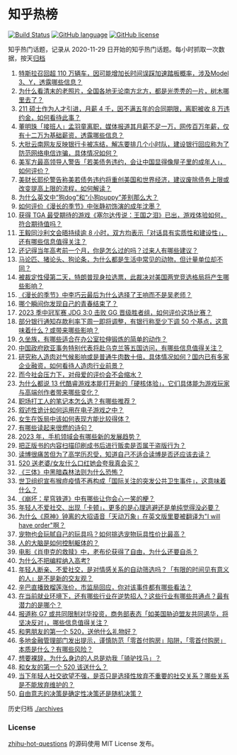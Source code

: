 # 知乎热榜
[![Build Status](https://github.com/ToWeLong/zhihu-hot-questions/workflows/CI/badge.svg)](https://github.com/ToWeLong/zhihu-hot-questions/actions)
[![GitHub language](https://img.shields.io/badge/language-golang-orange.svg)](https://golang.org/)
[![GitHub license](https://img.shields.io/github/license/ToWeLong/zhihu-hot-questions)](https://github.com/ToWeLong/zhihu-hot-questions/blob/main/LICENSE)

知乎热门话题，记录从 2020-11-29 日开始的知乎热门话题。每小时抓取一次数据，按天[归档](./archives)

<!-- BEGIN -->

1. [特斯拉召回超 110 万辆车，因可能增加长时间误踩加速踏板概率，涉及Model 3、Y，透露哪些信息？](https://www.zhihu.com/question/600577408)
1. [为什么看清末的老照片，全国各地无论南方北方，都是光秃秃的一片，树木哪里去了？](https://www.zhihu.com/question/63942060)
1. [211 硕士作为人才引进，月薪 4 千，因不满五年的合同期限，离职被收 8 万违约金，如何看待此事？](https://www.zhihu.com/question/600419079)
1. [董明珠「接班人」孟羽童离职，媒体报道其月薪不足一万，网传百万年薪，仅有十二万为基础薪资，透露哪些信息？](https://www.zhihu.com/question/600534723)
1. [大批云南网友反映银行卡被冻结，解冻要排几个小时队，建设银行回应称为了防范网络电信诈骗，具体情况如何？](https://www.zhihu.com/question/600378266)
1. [美军方最高领导人警告「若美债务违约，会让中国显得像屋子里的成年人」，如何评价？](https://www.zhihu.com/question/600601711)
1. [美财长耶伦警告称美若债务违约将重创美国和世界经济，建议废除债务上限或改变提高上限的流程，如何解读？](https://www.zhihu.com/question/600525789)
1. [为什么英文中“狗dog”和“小狗puppy”差别那么大？](https://www.zhihu.com/question/600172606)
1. [如何评价《漫长的季节》中张静初饰演的成年沈墨？](https://www.zhihu.com/question/599052121)
1. [获得 TGA 最受期待的游戏《塞尔达传说：王国之泪》已出，游戏体验如何，符合期待值吗？](https://www.zhihu.com/question/600423960)
1. [王毅同沙利文会晤持续逾 8 小时，双方均表示「对话具有实质性和建设性」，还有哪些信息值得关注？](https://www.zhihu.com/question/600526617)
1. [还记得当年高考前一个月，你是怎么过的吗？过来人有哪些建议？](https://www.zhihu.com/question/599969162)
1. [马论匹、猪论头、狗论条，为什么都是生活中常见的动物，但计量单位却不同？](https://www.zhihu.com/question/599754988)
1. [被裁定性侵第二天，特朗普现身拉选票，此裁决对美国两党竞选格局将产生哪些影响？](https://www.zhihu.com/question/600370864)
1. [《漫长的季节》中李巧云最后为什么选择了王响而不是吴老师？](https://www.zhihu.com/question/600449725)
1. [哪个瞬间你发现自己的青春结束了？](https://www.zhihu.com/question/598400987)
1. [2023 季中冠军赛 JDG 3:0 击败 GG 晋级胜者组，如何评价这场比赛？](https://www.zhihu.com/question/600662245)
1. [部分银行通知存款利率下周一即将调整，有银行称至少下调 50 个基点，这意味着什么？或带来哪些影响？](https://www.zhihu.com/question/600592835)
1. [久坐族，有哪些适合在办公室拉伸锻炼的简单的动作？](https://www.zhihu.com/question/598718689)
1. [中国政府欧亚事务特别代表将赴乌克兰等五国访问，有哪些信息值得关注？](https://www.zhihu.com/question/600582306)
1. [研究称人造肉对气候影响或是普通牛肉数十倍，具体情况如何？国内已有多家企业融资，如何看待人造肉行业前景？](https://www.zhihu.com/question/600428165)
1. [而今社会压力下，对母爱的评价会不会缩水？](https://www.zhihu.com/question/599882013)
1. [为什么都说 13 代酷睿游戏本能打开新的「硬核体验」，它们具体能为游戏玩家与高端创作者带来哪些变化？](https://www.zhihu.com/question/600405294)
1. [职场打工人的笔记本怎么选？有哪些推荐？](https://www.zhihu.com/question/596333630)
1. [叙述性诡计如何运用在电子游戏之中？](https://www.zhihu.com/question/596748452)
1. [女生在饭局中该如何表现方能比较得体？](https://www.zhihu.com/question/282918159)
1. [有哪些读起来很燃的诗句？](https://www.zhihu.com/question/452583924)
1. [2023 年，手机领域会有哪些新的发展趋势？](https://www.zhihu.com/question/600414665)
1. [把正版书的内容扫描印刷成书后进行贩卖是否属于盗版行为？](https://www.zhihu.com/question/516645930)
1. [读博很痛苦但为了高学历忍受，知道自己不适合读博是否还应该去读？](https://www.zhihu.com/question/447331736)
1. [520 送老婆/女友什么口红她会夸我真会买？](https://www.zhihu.com/question/599192185)
1. [《三体》中黑暗森林法则为什么恐怖？](https://www.zhihu.com/question/573150590)
1. [世卫组织宣布猴痘疫情不再构成「国际关注的突发公共卫生事件」，这意味着什么？](https://www.zhihu.com/question/600467458)
1. [《崩坏：星穹铁道》中有哪些让你会心一笑的梗？](https://www.zhihu.com/question/598674124)
1. [年轻人不爱社交、出现「卡顿」，更多的是心理逃避还是单纯觉得没必要？](https://www.zhihu.com/question/600395673)
1. [为什么《原神》钟离的大招语音「天动万象」在英文版里要被翻译为"I will have order"啊？](https://www.zhihu.com/question/454824234)
1. [宠物也会玩腻自己的玩具吗？如何挑选宠物玩具性价比最高？](https://www.zhihu.com/question/594221188)
1. [人的大脑是如何控制躯体的？](https://www.zhihu.com/question/390719389)
1. [电影《肖申克的救赎》中，老布伦获得了自由，为什么还要自杀？](https://www.zhihu.com/question/593285390)
1. [为什么不把编程纳入高考?](https://www.zhihu.com/question/599576959)
1. [年轻人断亲、不爱社交，是对情感关系的自动筛选吗？「有限的时间见有意义的人」是不是新的交友观？](https://www.zhihu.com/question/600396113)
1. [辛巴直播致榴莲涨价，市监局回应，你对该事件都有哪些看法？](https://www.zhihu.com/question/600353374)
1. [在当前就业环境下，还有哪些行业在逆势招人？这些行业有哪些共通点？最有潜力的是哪个？](https://www.zhihu.com/question/599960075)
1. [报道称 G7 或共同限制对华投资，商务部表态「如美国胁迫盟友共同遏华，将坚决反对」，哪些信息值得关注？](https://www.zhihu.com/question/600381095)
1. [和男朋友的第一个 520，送他什么礼物好？](https://www.zhihu.com/question/599194399)
1. [多地金融管理部门发出提示，谨慎防范「零首付购房」陷阱，「零首付购房」本质是什么？有哪些风险？](https://www.zhihu.com/question/600580504)
1. [想要裸辞，为什么身边的人总是劝我「骑驴找马」？](https://www.zhihu.com/question/593528181)
1. [和女友的第一个 520 该送什么？](https://www.zhihu.com/question/599194414)
1. [当下年轻人社交欲望不强，是否只是选择性放弃不重要的社交关系？哪些关系是不能放弃维护的？](https://www.zhihu.com/question/600395803)
1. [自由意志的决策是确定性决策还是随机决策？](https://www.zhihu.com/question/599650137)

<!-- END -->

历史归档 [./archives](./archives)


### License
[zhihu-hot-questions](https://github.com/towelong/zhihu-hot-questions) 的源码使用 MIT License 发布。